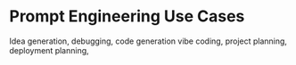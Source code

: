 # Prompt Engineering Use Cases
Idea generation, debugging, code generation vibe coding, project planning, deployment planning, 
